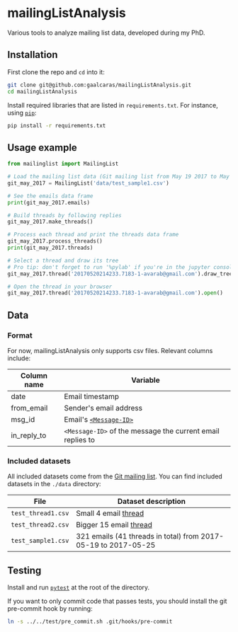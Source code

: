 # mailingListAnalysis

Various tools to analyze mailing list data, developed during my PhD.

## Installation

First clone the repo and `cd` into it:

```bash
git clone git@github.com:gaalcaras/mailingListAnalysis.git
cd mailingListAnalysis
```

Install required libraries that are listed in `requirements.txt`. For instance,
using [`pip`](https://pypi.python.org/pypi/pip):

```bash
pip install -r requirements.txt
```

## Usage example

```python
from mailinglist import MailingList

# Load the mailing list data (Git mailing list from May 19 2017 to May 25 2017)
git_may_2017 = MailingList('data/test_sample1.csv')

# See the emails data frame
print(git_may_2017.emails)

# Build threads by following replies
git_may_2017.make_threads()

# Process each thread and print the threads data frame
git_may_2017.process_threads()
print(git_may_2017.threads)

# Select a thread and draw its tree
# Pro tip: don't forget to run '%pylab' if you're in the jupyter console
git_may_2017.thread('20170520214233.7183-1-avarab@gmail.com').draw_tree()

# Open the thread in your browser
git_may_2017.thread('20170520214233.7183-1-avarab@gmail.com').open()
```

## Data

### Format

For now, mailingListAnalysis only supports csv files. Relevant columns include:

| Column name | Variable                                                           |
| ----        | ----                                                               |
| date        | Email timestamp                                                    |
| from_email  | Sender's email address                                             |
| msg_id      | Email's [`<Message-ID>`](https://en.wikipedia.org/wiki/Message-ID) |
| in_reply_to | `<Message-ID>` of the message the current email replies to         |

### Included datasets

All included datasets come from the [Git mailing list](https://public-inbox.org/git/). You can find included datasets in the `./data` directory:

| File | Dataset description |
| ---- | ---- |
| `test_thread1.csv` | Small 4 email [thread](https://public-inbox.org/git/20170523195132.s57ikef4romy3n3r@sigill.intra.peff.net) |
| `test_thread2.csv` | Bigger 15 email [thread](https://public-inbox.org/git/tnxy899zzu7.fsf@arm.com/) |
| `test_sample1.csv` | 321 emails (41 threads in total) from 2017-05-19 to 2017-05-25 |

## Testing

Install and run [`pytest`](https://docs.pytest.org/en/latest/) at the root of
the directory.

If you want to only commit code that passes tests, you should install the git
pre-commit hook by running:

```bash
ln -s ../../test/pre_commit.sh .git/hooks/pre-commit
```
